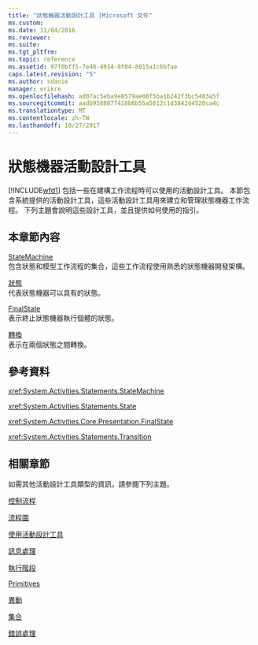 ```yaml
---
title: "狀態機器活動設計工具 |Microsoft 文件"
ms.custom: 
ms.date: 11/04/2016
ms.reviewer: 
ms.suite: 
ms.tgt_pltfrm: 
ms.topic: reference
ms.assetid: 97f0bff5-7e48-4914-8f04-8015a1c6bfae
caps.latest.revision: "5"
ms.author: sdanie
manager: erikre
ms.openlocfilehash: ad07ac5eba9e8579ae08f5ba1b242f3bc5483a5f
ms.sourcegitcommit: aadb9588877418b8b55a5612c1d3842d4520ca4c
ms.translationtype: MT
ms.contentlocale: zh-TW
ms.lasthandoff: 10/27/2017
---
```

# <a name="state-machine-activity-designers"></a>狀態機器活動設計工具
[!INCLUDE[wfd1](../workflow-designer/includes/wfd1_md.md)] 包括一些在建構工作流程時可以使用的活動設計工具。 本節包含系統提供的活動設計工具，這些活動設計工具用來建立和管理狀態機器工作流程。 下列主題會說明這些設計工具，並且提供如何使用的指引。  
  
## <a name="in-this-section"></a>本章節內容  
 [StateMachine](../workflow-designer/statemachine-activity-designer.md)  
 包含狀態和模型工作流程的集合，這些工作流程使用熟悉的狀態機器開發架構。  
  
 [狀態](../workflow-designer/state-activity-designer.md)  
 代表狀態機器可以具有的狀態。  
  
 [FinalState](../workflow-designer/finalstate-activity-designer.md)  
 表示終止狀態機器執行個體的狀態。  
  
 [轉換](../workflow-designer/transition-activity-designer.md)  
 表示在兩個狀態之間轉換。  
  
## <a name="reference"></a>參考資料  
 <xref:System.Activities.Statements.StateMachine>  
  
 <xref:System.Activities.Statements.State>  
  
 <xref:System.Activities.Core.Presentation.FinalState>  
  
 <xref:System.Activities.Statements.Transition>  
  
## <a name="related-sections"></a>相關章節  
 如需其他活動設計工具類型的資訊，請參閱下列主題。  
  
 [控制流程](../workflow-designer/control-flow-activity-designers.md)  
  
 [流程圖](../workflow-designer/flowchart-activity-designers.md)  
  
 [使用活動設計工具](../workflow-designer/using-the-activity-designers.md)  
  
 [訊息處理](../workflow-designer/messaging-activity-designers.md)  
  
 [執行階段](../workflow-designer/runtime-activity-designers.md)  
  
 [Primitives](../workflow-designer/primitives-activity-designers.md)  
  
 [異動](../workflow-designer/transaction-activity-designers.md)  
  
 [集合](../workflow-designer/collection-activity-designers.md)  
  
 [錯誤處理](../workflow-designer/error-handling-activity-designers.md)